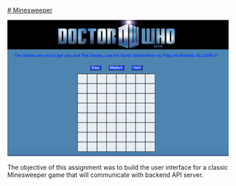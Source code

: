 [# Minesweeper](minesweeper-mandywade.netlify.app)

![Getting Started](Minesweeper.png)

The objective of this assignment was to build the user interface for a classic Minesweeper game that will communicate with backend API server.
